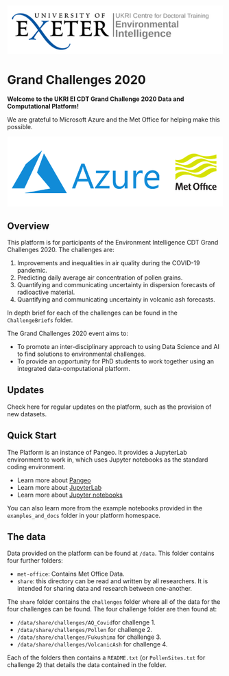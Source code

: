 ![EICDTLogo](examples/EILogo.png)

# Grand Challenges 2020

**Welcome to the UKRI EI CDT Grand Challenge 2020 Data and Computational Platform!** 

We are grateful to Microsoft Azure and the Met Office for helping make this possible.

![Sponsors](examples/sponsors.png)

## Overview

This platform is for participants of the Environment Intelligence CDT Grand Challenges 2020. The challenges are:
1. Improvements and inequalities in air quality during the COVID-19 pandemic.
2. Predicting daily average air concentration of pollen grains.
3. Quantifying and communicating uncertainty in dispersion forecasts of radioactive material.
4. Quantifying and communicating uncertainty in volcanic ash forecasts.

In depth brief for each of the challenges can be found in the `ChallengeBriefs` folder.

The Grand Challenges 2020 event aims to:
- To promote an inter-disciplinary approach to using Data Science and AI to find solutions to environmental challenges.
- To provide an opportunity for PhD students to work together using an integrated data-computational platform.

## Updates

Check here for regular updates on the platform, such as the provision of new datasets.


## Quick Start

The Platform is an instance of Pangeo. It provides a JupyterLab environment to work in, which uses Jupyter notebooks as the standard coding environment.

* Learn more about [Pangeo](http://pangeo.io)
* Learn more about [JupyterLab](https://jupyterlab.readthedocs.io/en/stable)
* Learn more about [Jupyter notebooks](https://jupyterlab.readthedocs.io/en/stable/user/notebook.html)

You can also learn more from the example notebooks provided in the `examples_and_docs` folder in your platform homespace.


## The data

Data provided on the platform can be found at `/data`. This folder contains four further folders:

* `met-office`: Contains Met Office Data.
* `share`: this directory can be read and written by all researchers. It is intended for sharing data and research between one-another.

The `share` folder contains the `challenges` folder where all of the data for the four challenges can be found. The four challenge folder are then found at:
* `/data/share/challenges/AQ_Covid`for challenge 1.
* `/data/share/challenges/Pollen` for challenge 2.
* `/data/share/challenges/Fukushima` for challenge 3.
* `/data/share/challenges/VolcanicAsh` for challenge 4.

Each of the folders then contains a `README.txt` (or `PollenSites.txt` for challenge 2) that details the data contained in the folder.  
